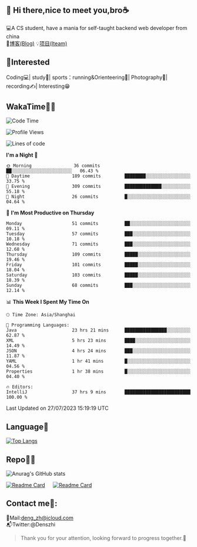 👋 Hi there,nice to meet you,bro☕
---
💻A CS student, have a mania for self-taught backend web developer from china   
📌[博客(Blog)](https://github.com/HealUP/MyBlog)
💡[项目(Iteam)](https://healup.github.io/)

 <!-- waka-box start -->
 <!-- waka-box end -->
 
🧲**Interested**
--
Coding💻| study📖| sports：running&Orienteering🏃‍| Photography📸| recording✍️| Interesting😁

WakaTime👨‍💻
---
<!--START_SECTION:waka-->
![Code Time](http://img.shields.io/badge/Code%20Time-303%20hrs%203%20mins-blue)

![Profile Views](http://img.shields.io/badge/Profile%20Views-24-blue)

![Lines of code](https://img.shields.io/badge/From%20Hello%20World%20I%27ve%20Written-168.2%20thousand%20lines%20of%20code-blue)

**I'm a Night 🦉** 

```text
🌞 Morning                36 commits          ██░░░░░░░░░░░░░░░░░░░░░░░   06.43 % 
🌆 Daytime                189 commits         ████████░░░░░░░░░░░░░░░░░   33.75 % 
🌃 Evening                309 commits         ██████████████░░░░░░░░░░░   55.18 % 
🌙 Night                  26 commits          █░░░░░░░░░░░░░░░░░░░░░░░░   04.64 % 
```
📅 **I'm Most Productive on Thursday** 

```text
Monday                   51 commits          ██░░░░░░░░░░░░░░░░░░░░░░░   09.11 % 
Tuesday                  57 commits          ███░░░░░░░░░░░░░░░░░░░░░░   10.18 % 
Wednesday                71 commits          ███░░░░░░░░░░░░░░░░░░░░░░   12.68 % 
Thursday                 109 commits         █████░░░░░░░░░░░░░░░░░░░░   19.46 % 
Friday                   101 commits         █████░░░░░░░░░░░░░░░░░░░░   18.04 % 
Saturday                 103 commits         █████░░░░░░░░░░░░░░░░░░░░   18.39 % 
Sunday                   68 commits          ███░░░░░░░░░░░░░░░░░░░░░░   12.14 % 
```


📊 **This Week I Spent My Time On** 

```text
🕑︎ Time Zone: Asia/Shanghai

💬 Programming Languages: 
Java                     23 hrs 21 mins      ████████████████░░░░░░░░░   62.87 % 
XML                      5 hrs 23 mins       ████░░░░░░░░░░░░░░░░░░░░░   14.49 % 
JSON                     4 hrs 24 mins       ███░░░░░░░░░░░░░░░░░░░░░░   11.87 % 
YAML                     1 hr 41 mins        █░░░░░░░░░░░░░░░░░░░░░░░░   04.56 % 
Properties               1 hr 38 mins        █░░░░░░░░░░░░░░░░░░░░░░░░   04.40 % 

🔥 Editors: 
IntelliJ                 37 hrs 9 mins       █████████████████████████   100.00 % 
```


 Last Updated on 27/07/2023 15:19:19 UTC
<!--END_SECTION:waka-->

Language🚀
---
[![Top Langs](https://github-readme-stats.vercel.app/api/top-langs/?username=HealUP&layout=compact&hide_border=true)](https://github.com/HealUP)

Repo🧑‍💻
---
![Anurag's GitHub stats](https://github-readme-stats.vercel.app/api?username=HealUP&count_private=true&show_icons=true&theme=gruvbox&hide_border=true) 

[![Readme Card](https://github-readme-stats.vercel.app/api/pin/?username=HealUP&repo=InternetEy&theme=transparent)](https://github.com/HealUP/InternetEy) &emsp;
[![Readme Card](https://github-readme-stats.vercel.app/api/pin/?username=HealUP&repo=CampusExperience&theme=transparent)](https://github.com/HealUP/CampusExperience)


Contact me📱:
---
📮Mail:deng_zh@icloud.com  
📬Twitter:@Denszhi  

> Thank you for your attention, looking forward to progress together.🎉
